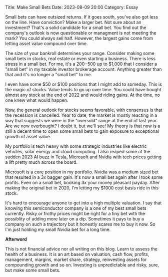 Title: Make Small Bets 
Date: 2023-08-09 20:00
Category: Essay

Small bets can have outsized returns. If it goes south, you've also got less on the line. Have conviction? Make a larger bet. Not sure about an investment? That's a solid candidate for a small bet. You find out the company's outlook is now questionable or managment is not meeting the mark? You could always sell half. However, the largest gains come from letting asset value compound over time.

The size of your bankroll determines your range. Consider making some small bets in stocks, real estate or even starting a business.
There is less stress in a small bet. For me, it's a $200-$500 up to $1,000 that I consider a "small bet" in my taxable investor brokerage account. Anything greater than that and it's no longer a "small bet" to me. 

I even have some $50 or $100 positions that I might add to someday. This is the magic of stocks. Value tends to go up over time. You could have bought almost any stock at the end of 2022 and would riding gains. At the time, no one knew what would happen.

Now, the general outlook for stocks seems favorable, with consensus is that the recession is cancelled. Year to date, the market is mostly reacting in a way that suggests we were in the "oversold" range at the end of last year. Are we now overbought? I doubt it, but we'll see! My theory is that now is a still a decent time to open some small bets to gain exposure to exceptional growth of asset value. 

My portfolio is tech heavy with some strategic industries like electric vehicles, solar energy and cloud computing. I also reaped some of the sudden 2023 AI buzz in Tesla, Microsoft and Nvidia with tech prices getting a lift pretty much across the board. 

Microsoft is a core position in my portfolio. Nvidia was a medium sized bet that resulted in a 3x bagger gain. It's now a small bet again after I took some profits. Even on a small bet, booking 3x your money pleasant payday. After making the original bet in 2020, I'm letting my $1000 cost basis ride in this stock. 

It's hard to encourage anyone to get into a high multiple valuation. I say that knowing this semiconductor company is a one of my best small bets currently. Risky or frothy prices might be right for a tiny bet with the possiblity of adding more later on a dip. Sometimes it pays to buy a company on such a trajectory but it honestly scares me to buy it now. So I'm just holding my small Nvidia bet for a long time.

**Afterword**

This is not financial advice nor all writing on this blog. Learn to assess the health of a business. It is an art based on valuation, cash flow, profits, management, margins, market share, strategy, reinvesting assets for compounding growth and so on. Investing is unpredictable and risky, sure, but make some small bets. 